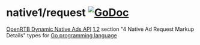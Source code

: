# native1/request [![GoDoc](https://godoc.org/github.com/ucfunnel/openrtb-go/native1/request?status.svg)](https://pkg.go.dev/github.com/ucfunnel/openrtb-go/v14/native1/request)

[OpenRTB Dynamic Native Ads API](https://iabtechlab.com/standards/openrtb-native/) [1.2](https://iabtechlab.com/wp-content/uploads/2016/07/OpenRTB-Native-Ads-Specification-Final-1.2.pdf) section "4 Native Ad Request Markup Details" types for [Go programming language](https://golang.org/)
